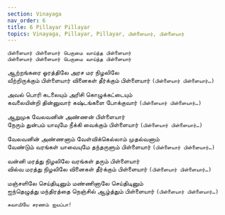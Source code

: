 ```yaml
---
section: Vinayaga
nav_order: 6
title: 6 Pillayar Pillayar
topics: Vinayaga, Pillayar, Pillayar, பிள்ளையார், பிள்ளையார் 
---
```


`பிள்ளையார் பிள்ளையார் பெருமை வாய்ந்த பிள்ளையார்`\
`பிள்ளையார் பிள்ளையார் பெருமை வாய்ந்த பிள்ளையார்`

ஆற்றங்கரை ஓரத்திலே அரச மர நிழலிலே\
வீற்றிருக்கும் பிள்ளையார் வினைகள் தீர்க்கும் பிள்ளையார் `(பிள்ளையார் பிள்ளையார்…)`

அவல் பொரி கடலையும் அரிசி கொழுக்கட்டையும்\
கவலையின்றி தின்னுவார் கஷ்டங்களை போக்குவார் `(பிள்ளையார் பிள்ளையார்…)`

ஆறுமுக வேலவனின் அண்ணன் பிள்ளையார்\
நேரும் துன்பம் யாவுமே நீக்கி வைக்கும் பிள்ளையார் `(பிள்ளையார் பிள்ளையார்…)`

வேலவனின் அண்ணனாம் வேள்விக்கெல்லாம் முதல்வனாம்\
வேண்டும் வரங்கள் யாவையுமே தந்தருளும் பிள்ளையார் `(பிள்ளையார் பிள்ளையார்…)`

வன்னி மரத்து நிழலிலே வரங்கள் தரும் பிள்ளையார்\
வில்வ மரத்து நிழலிலே வினைகள் தீர்க்கும் பிள்ளையார்  `(பிள்ளையார் பிள்ளையார்…)`

மஞ்சளிலே செய்திடினும் மண்ணினாலே செய்திடினும்\
ஐந்தெழுத்து மந்திரத்தை நெஞ்சில் ஆழ்த்தும் பிள்ளையார்  `(பிள்ளையார் பிள்ளையார்…)`

`சுவாமியே சரணம் ஐயப்பா!`

